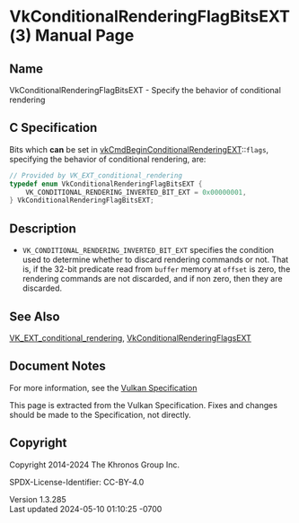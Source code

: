 # VkConditionalRenderingFlagBitsEXT(3) Manual Page

## Name

VkConditionalRenderingFlagBitsEXT - Specify the behavior of conditional
rendering



## <a href="#_c_specification" class="anchor"></a>C Specification

Bits which **can** be set in
[vkCmdBeginConditionalRenderingEXT](https://registry.khronos.org/vulkan/specs/1.3-extensions/man/html/vkCmdBeginConditionalRenderingEXT.html)::`flags`,
specifying the behavior of conditional rendering, are:

``` c
// Provided by VK_EXT_conditional_rendering
typedef enum VkConditionalRenderingFlagBitsEXT {
    VK_CONDITIONAL_RENDERING_INVERTED_BIT_EXT = 0x00000001,
} VkConditionalRenderingFlagBitsEXT;
```

## <a href="#_description" class="anchor"></a>Description

- `VK_CONDITIONAL_RENDERING_INVERTED_BIT_EXT` specifies the condition
  used to determine whether to discard rendering commands or not. That
  is, if the 32-bit predicate read from `buffer` memory at `offset` is
  zero, the rendering commands are not discarded, and if non zero, then
  they are discarded.

## <a href="#_see_also" class="anchor"></a>See Also

[VK_EXT_conditional_rendering](https://registry.khronos.org/vulkan/specs/1.3-extensions/man/html/VK_EXT_conditional_rendering.html),
[VkConditionalRenderingFlagsEXT](https://registry.khronos.org/vulkan/specs/1.3-extensions/man/html/VkConditionalRenderingFlagsEXT.html)

## <a href="#_document_notes" class="anchor"></a>Document Notes

For more information, see the <a
href="https://registry.khronos.org/vulkan/specs/1.3-extensions/html/vkspec.html#VkConditionalRenderingFlagBitsEXT"
target="_blank" rel="noopener">Vulkan Specification</a>

This page is extracted from the Vulkan Specification. Fixes and changes
should be made to the Specification, not directly.

## <a href="#_copyright" class="anchor"></a>Copyright

Copyright 2014-2024 The Khronos Group Inc.

SPDX-License-Identifier: CC-BY-4.0

Version 1.3.285  
Last updated 2024-05-10 01:10:25 -0700
